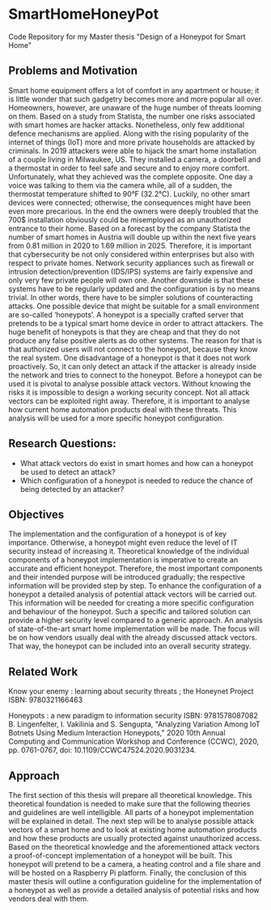 # SmartHomeHoneyPot
Code Repository for my Master thesis "Design of a Honeypot for Smart Home"

## Problems and Motivation
Smart home equipment offers a lot of comfort in any apartment or house; it is little wonder that such gadgetry becomes more and more popular all over.  Homeowners, however, are unaware of the huge number of threats looming on them. Based on a study from Statista, the number one risks associated with smart homes are hacker attacks. Nonetheless, only few additional defence mechanisms are applied. Along with the rising popularity of the internet of things (IoT) more and more private households are attacked by criminals. 
In 2019 attackers were able to hijack the smart home installation of a couple living in Milwaukee, US. They installed a camera, a doorbell and a thermostat in order to feel safe and secure and to enjoy more comfort. Unfortunately, what they achieved was the complete opposite. One day a voice was talking to them via the camera while, all of a sudden, the thermostat temperature shifted to 90°F (32.2°C). Luckily, no other smart devices were connected; otherwise, the consequences might have been even more precarious. In the end the owners were deeply troubled that the 700$ installation obviously could be misemployed as an unauthorized entrance to their home. 
Based on a forecast by the company Statista the number of smart homes in Austria will double up within the next five years from 0.81 million in 2020 to 1.69 million in 2025. Therefore, it is important that cybersecurity be not only considered within enterprises but also with respect to private homes. Network security appliances such as firewall or intrusion detection/prevention (IDS/IPS) systems are fairly expensive and only very few private people will own one. Another downside is that these systems have to be regularly updated and the configuration is by no means trivial. In other words, there have to be simpler solutions of counteracting attacks. 
One possible device that might be suitable for a small environment are so-called ‘honeypots’. A honeypot is a specially crafted server that pretends to be a typical smart home device in order to attract attackers. The huge benefit of honeypots is that they are cheap and that they do not produce any false positive alerts as do other systems. The reason for that is that authorized users will not connect to the honeypot, because they know the real system. One disadvantage of a honeypot is that it does not work proactively. So, it can only detect an attack if the attacker is already inside the network and tries to connect to the honeypot. 
Before a honeypot can be used it is pivotal to analyse possible attack vectors. Without knowing the risks it is impossible to design a working security concept. Not all attack vectors can be exploited right away. Therefore, it is important to analyse how current home automation products deal with these threats. This analysis will be used for a more specific honeypot configuration. 

## Research Questions:
* What attack vectors do exist in smart homes and how can a honeypot be used to detect an attack?
* Which configuration of a honeypot is needed to reduce the chance of being detected by an attacker?

## Objectives
The implementation and the configuration of a honeypot is of key importance. Otherwise, a honeypot might even reduce the level of IT security instead of increasing it. Theoretical knowledge of the individual components of a honeypot implementation is imperative to create an accurate and efficient honeypot. Therefore, the most important components and their intended purpose will be introduced gradually; the respective information will be provided step by step.
To enhance the configuration of a honeypot a detailed analysis of potential attack vectors will be carried out. This information will be needed for creating a more specific configuration and behaviour of the honeypot. Such a specific and tailored solution can provide a higher security level compared to a generic approach.
An analysis of state-of-the-art smart home implementation will be made. The focus will be on how vendors usually deal with the already discussed attack vectors. That way, the honeypot can be included into an overall security strategy. 

## Related Work
Know your enemy : learning about security threats ; the Honeynet Project
ISBN: 9780321166463

Honeypots : a new paradigm to information security
ISBN: 9781578087082
B. Lingenfelter, I. Vakilinia and S. Sengupta, "Analyzing Variation Among IoT Botnets Using Medium Interaction Honeypots," 2020 10th Annual Computing and Communication Workshop and Conference (CCWC), 2020, pp. 0761-0767, doi: 10.1109/CCWC47524.2020.9031234.


## Approach 
The first section of this thesis will prepare all theoretical knowledge. This theoretical foundation is needed to make sure that the following theories and guidelines are well intelligible. All parts of a honeypot implementation will be explained in detail.
The next step will be to analyse possible attack vectors of a smart home and to look at existing home automation products and how these products are usually protected against unauthorized access.
Based on the theoretical knowledge and the aforementioned attack vectors a proof-of-concept implementation of a honeypot will be built. This honeypot will pretend to be a camera, a heating control and a file share and will be hosted on a Raspberry Pi platform. 
Finally, the conclusion of this master thesis will outline a configuration guideline for the implementation of a honeypot as well as provide a detailed analysis of potential risks and how vendors deal with them.
